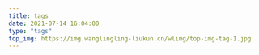 ```yaml
---
title: tags
date: 2021-07-14 16:04:00
type: "tags"
top_img: https://img.wanglingling-liukun.cn/wlimg/top-img-tag-1.jpg
---
```

